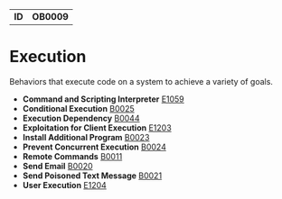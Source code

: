 |||
|---|---|
|**ID**|**OB0009**|

# Execution #
Behaviors that execute code on a system to achieve a variety of goals.

* **Command and Scripting Interpreter** [E1059](../execution/command-line.md)
* **Conditional Execution** [B0025](../execution/conditional-execute.md)
* **Execution Dependency** [B0044](../execution/execution-dependency.md)
* **Exploitation for Client Execution** [E1203](../execution/exploit-software.md)
* **Install Additional Program** [B0023](../execution/install-prog.md)
* **Prevent Concurrent Execution** [B0024](../execution/prevent-concurrent-exe.md)
* **Remote Commands** [B0011](../execution/remote-commands.md)
* **Send Email** [B0020](../execution/send-email.md)
* **Send Poisoned Text Message** [B0021](../execution/send-poison-text-msg.md)
* **User Execution** [E1204](../execution/user-interaction.md)
